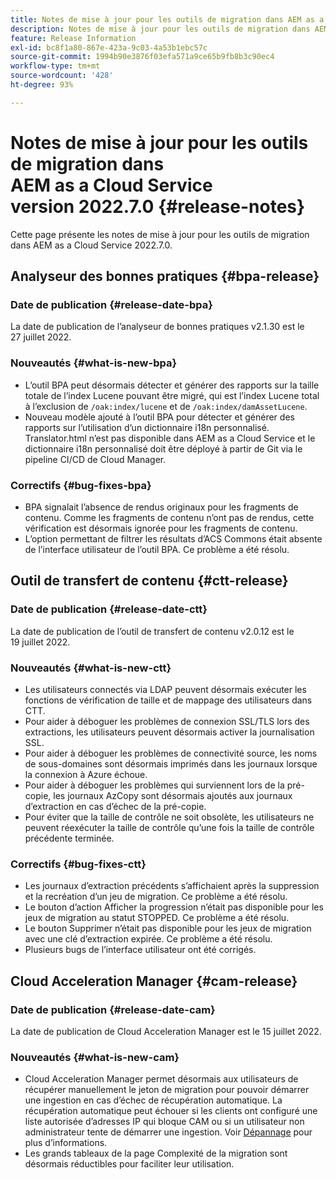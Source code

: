 ```yaml
---
title: Notes de mise à jour pour les outils de migration dans AEM as a Cloud Service version 2022.7.0
description: Notes de mise à jour pour les outils de migration dans AEM as a Cloud Service version 2022.7.0
feature: Release Information
exl-id: bc8f1a80-867e-423a-9c03-4a53b1ebc57c
source-git-commit: 1994b90e3876f03efa571a9ce65b9fb8b3c90ec4
workflow-type: tm+mt
source-wordcount: '428'
ht-degree: 93%

---
```


# Notes de mise à jour pour les outils de migration dans AEM as a Cloud Service version 2022.7.0 {#release-notes}

Cette page présente les notes de mise à jour pour les outils de migration dans AEM as a Cloud Service 2022.7.0.

## Analyseur des bonnes pratiques {#bpa-release}

### Date de publication {#release-date-bpa}

La date de publication de l’analyseur de bonnes pratiques v2.1.30 est le 27 juillet 2022.

### Nouveautés {#what-is-new-bpa}

* L’outil BPA peut désormais détecter et générer des rapports sur la taille totale de l’index Lucene pouvant être migré, qui est l’index Lucene total à l’exclusion de `/oak:index/lucene` et de `/oak:index/damAssetLucene`.
* Nouveau modèle ajouté à l’outil BPA pour détecter et générer des rapports sur l’utilisation d’un dictionnaire i18n personnalisé. Translator.html n’est pas disponible dans AEM as a Cloud Service et le dictionnaire i18n personnalisé doit être déployé à partir de Git via le pipeline CI/CD de Cloud Manager.

### Correctifs {#bug-fixes-bpa}

* BPA signalait l’absence de rendus originaux pour les fragments de contenu. Comme les fragments de contenu n’ont pas de rendus, cette vérification est désormais ignorée pour les fragments de contenu.
* L’option permettant de filtrer les résultats d’ACS Commons était absente de l’interface utilisateur de l’outil BPA. Ce problème a été résolu.

## Outil de transfert de contenu {#ctt-release}

### Date de publication {#release-date-ctt}

La date de publication de l’outil de transfert de contenu v2.0.12 est le 19 juillet 2022.

### Nouveautés {#what-is-new-ctt}

* Les utilisateurs connectés via LDAP peuvent désormais exécuter les fonctions de vérification de taille et de mappage des utilisateurs dans CTT.
* Pour aider à déboguer les problèmes de connexion SSL/TLS lors des extractions, les utilisateurs peuvent désormais activer la journalisation SSL.
* Pour aider à déboguer les problèmes de connectivité source, les noms de sous-domaines sont désormais imprimés dans les journaux lorsque la connexion à Azure échoue.
* Pour aider à déboguer les problèmes qui surviennent lors de la pré-copie, les journaux AzCopy sont désormais ajoutés aux journaux d’extraction en cas d’échec de la pré-copie.
* Pour éviter que la taille de contrôle ne soit obsolète, les utilisateurs ne peuvent réexécuter la taille de contrôle qu’une fois la taille de contrôle précédente terminée.

### Correctifs {#bug-fixes-ctt}

* Les journaux d’extraction précédents s’affichaient après la suppression et la recréation d’un jeu de migration. Ce problème a été résolu.
* Le bouton d’action Afficher la progression n’était pas disponible pour les jeux de migration au statut STOPPED. Ce problème a été résolu.
* Le bouton Supprimer n’était pas disponible pour les jeux de migration avec une clé d’extraction expirée. Ce problème a été résolu.
* Plusieurs bugs de l’interface utilisateur ont été corrigés.

## Cloud Acceleration Manager {#cam-release}

### Date de publication {#release-date-cam}

La date de publication de Cloud Acceleration Manager est le 15 juillet 2022.

### Nouveautés {#what-is-new-cam}

* Cloud Acceleration Manager permet désormais aux utilisateurs de récupérer manuellement le jeton de migration pour pouvoir démarrer une ingestion en cas d’échec de récupération automatique. La récupération automatique peut échouer si les clients ont configuré une liste autorisée d’adresses IP qui bloque CAM ou si un utilisateur non administrateur tente de démarrer une ingestion. Voir [Dépannage](/help/journey-migration/content-transfer-tool/using-content-transfer-tool/ingesting-content.md#troubleshooting) pour plus d’informations.
* Les grands tableaux de la page Complexité de la migration sont désormais réductibles pour faciliter leur utilisation.
